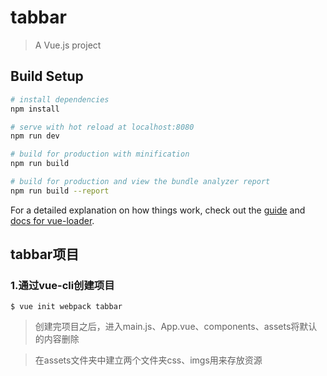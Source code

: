 # tabbar

> A Vue.js project

## Build Setup

``` bash
# install dependencies
npm install

# serve with hot reload at localhost:8080
npm run dev

# build for production with minification
npm run build

# build for production and view the bundle analyzer report
npm run build --report
```

For a detailed explanation on how things work, check out the [guide](http://vuejs-templates.github.io/webpack/) and [docs for vue-loader](http://vuejs.github.io/vue-loader).

## tabbar项目
### 1.通过vue-cli创建项目
```shell
$ vue init webpack tabbar
```
> 创建完项目之后，进入main.js、App.vue、components、assets将默认的内容删除

> 在assets文件夹中建立两个文件夹css、imgs用来存放资源

